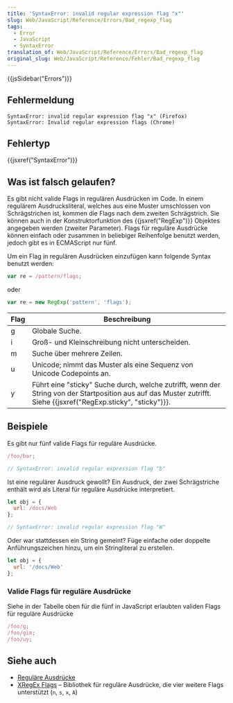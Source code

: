 ```yaml
---
title: 'SyntaxError: invalid regular expression flag "x"'
slug: Web/JavaScript/Reference/Errors/Bad_regexp_flag
tags:
  - Error
  - JavaScript
  - SyntaxError
translation_of: Web/JavaScript/Reference/Errors/Bad_regexp_flag
original_slug: Web/JavaScript/Reference/Fehler/Bad_regexp_flag
---
```

{{jsSidebar("Errors")}}

## Fehlermeldung

    SyntaxError: invalid regular expression flag "x" (Firefox)
    SyntaxError: Invalid regular expression flags (Chrome)

## Fehlertyp

{{jsxref("SyntaxError")}}

## Was ist falsch gelaufen?

Es gibt nicht valide Flags in regulären Ausdrücken im Code. In einem regulärem Ausdrucksliteral, welches aus eine Muster umschlossen von Schrägstrichen ist, kommen die Flags nach dem zweiten Schrägstrich. Sie können auch in der Konstruktorfunktion des {{jsxref("RegExp")}} Objektes angegeben werden (zweiter Parameter). Flags für reguläre Ausdrücke können einfach oder zusammen in beliebiger Reihenfolge benutzt werden, jedoch gibt es in ECMAScript nur fünf.

Um ein Flag in regulären Ausdrücken einzufügen kann folgende Syntax benutzt werden:

```js
var re = /pattern/flags;
```

oder

```js
var re = new RegExp('pattern', 'flags');
```

| Flag | Beschreibung                                                                                                                                                                 |
| ---- | ---------------------------------------------------------------------------------------------------------------------------------------------------------------------------- |
| g    | Globale Suche.                                                                                                                                                               |
| i    | Groß- und Kleinschreibung nicht unterscheiden.                                                                                                                               |
| m    | Suche über mehrere Zeilen.                                                                                                                                                   |
| u    | Unicode; nimmt das Muster als eine Sequenz von Unicode Codepoints an.                                                                                                        |
| y    | Führt eine "sticky" Suche durch, welche zutrifft, wenn der String von der Startposition aus auf das Muster zutrifft. Siehe {{jsxref("RegExp.sticky", "sticky")}}. |

## Beispiele

Es gibt nur fünf valide Flags für reguläre Ausdrücke.

```js example-bad
/foo/bar;

// SyntaxError: invalid regular expression flag "b"
```

Ist eine regulärer Ausdruck gewollt? Ein Ausdruck, der zwei Schrägstriche enthält wird als Literal für reguläre Ausdrücke interpretiert.

```js example-bad
let obj = {
  url: /docs/Web
};

// SyntaxError: invalid regular expression flag "W"
```

Oder war stattdessen ein String gemeint? Füge einfache oder doppelte Anführungszeichen hinzu, um ein Stringliteral zu erstellen.

```js example-good
let obj = {
  url: '/docs/Web'
};
```

### Valide Flags für reguläre Ausdrücke

Siehe in der Tabelle oben für die fünf in JavaScript erlaubten validen Flags für reguläre Ausdrücke

```js example-good
/foo/g;
/foo/gim;
/foo/uy;
```

## Siehe auch

- [Reguläre Ausdrücke](/de/docs/Web/JavaScript/Guide/Regular_Expressions)
- [XRegEx Flags](http://xregexp.com/flags/) – Bibliothek für reguläre Ausdrücke, die vier weitere Flags unterstützt (`n`, `s`, `x`, `A`)
